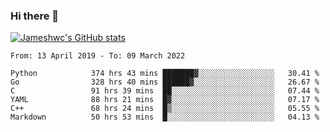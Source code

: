 ### Hi there 👋

[![Jameshwc's GitHub stats](https://github-readme-stats.vercel.app/api?username=jameshwc)](https://github.com/anuraghazra/github-readme-stats)

<!--START_SECTION:waka-->

```text
From: 13 April 2019 - To: 09 March 2022

Python            374 hrs 43 mins ███████▓░░░░░░░░░░░░░░░░░   30.41 %
Go                328 hrs 40 mins ██████▓░░░░░░░░░░░░░░░░░░   26.67 %
C                 91 hrs 39 mins  ██░░░░░░░░░░░░░░░░░░░░░░░   07.44 %
YAML              88 hrs 21 mins  █▓░░░░░░░░░░░░░░░░░░░░░░░   07.17 %
C++               68 hrs 24 mins  █▒░░░░░░░░░░░░░░░░░░░░░░░   05.55 %
Markdown          50 hrs 53 mins  █░░░░░░░░░░░░░░░░░░░░░░░░   04.13 %
```

<!--END_SECTION:waka-->
